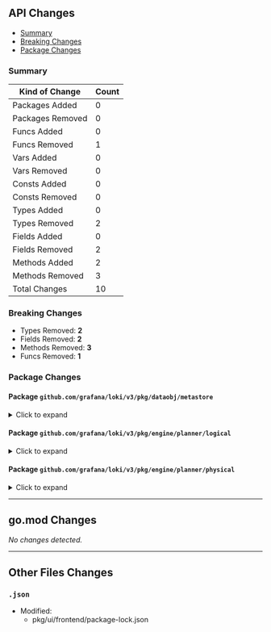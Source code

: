 ## API Changes

- [Summary](#summary)
- [Breaking Changes](#breaking-changes)
- [Package Changes](#package-changes)

### Summary

|   Kind of Change   | Count |
|--------------------|-------|
| Packages Added     |     0 |
| Packages Removed   |     0 |
| Funcs Added        |     0 |
| Funcs Removed      |     1 |
| Vars Added         |     0 |
| Vars Removed       |     0 |
| Consts Added       |     0 |
| Consts Removed     |     0 |
| Types Added        |     0 |
| Types Removed      |     2 |
| Fields Added       |     0 |
| Fields Removed     |     2 |
| Methods Added      |     2 |
| Methods Removed    |     3 |
| Total Changes      |    10 |

### Breaking Changes

- Types Removed: **2**
- Fields Removed: **2**
- Methods Removed: **3**
- Funcs Removed: **1**

### Package Changes

#### Package `github.com/grafana/loki/v3/pkg/dataobj/metastore`

<details>
<summary>Click to expand</summary>

- Added Type `Metastore` Methods:
    - StreamIDs(context.Context, time.Time, time.Time, []*github.com/prometheus/prometheus/model/labels.Matcher) -> ([]string, [][]int64, error)
- Removed Type `Metastore` Methods:
    - StreamIDs(context.Context, time.Time, time.Time, []*github.com/prometheus/prometheus/model/labels.Matcher) -> ([]string, [][]int64, []int, error)

</details>

#### Package `github.com/grafana/loki/v3/pkg/engine/planner/logical`

<details>
<summary>Click to expand</summary>

- Removed Funcs:
    - NewShard(uint32, uint32) -> (*github.com/grafana/loki/v3/pkg/engine/planner/logical.ShardInfo)
- Removed Type:
    - ShardInfo
- Removed Type `MakeTable` Fields:
    - Shard github.com/grafana/loki/v3/pkg/engine/planner/logical.Value

</details>

#### Package `github.com/grafana/loki/v3/pkg/engine/planner/physical`

<details>
<summary>Click to expand</summary>

- Added Type `Catalog` Methods:
    - ResolveDataObj(github.com/grafana/loki/v3/pkg/engine/planner/physical.Expression) -> ([]github.com/grafana/loki/v3/pkg/engine/planner/physical.DataObjLocation, [][]int64, error)
- Removed Type:
    - ShardInfo
- Removed Type `Catalog` Methods:
    - ResolveDataObj(github.com/grafana/loki/v3/pkg/engine/planner/physical.Expression) -> ([]github.com/grafana/loki/v3/pkg/engine/planner/physical.DataObjLocation, [][]int64, [][]int, error)
    - ResolveDataObjWithShard(github.com/grafana/loki/v3/pkg/engine/planner/physical.Expression, github.com/grafana/loki/v3/pkg/engine/planner/physical.ShardInfo) -> ([]github.com/grafana/loki/v3/pkg/engine/planner/physical.DataObjLocation, [][]int64, [][]int, error)
- Removed Type `DataObjScan` Fields:
    - Sections []int

</details>


---
## go.mod Changes

_No changes detected._


---
## Other Files Changes

### `.json`

- Modified:
    - pkg/ui/frontend/package-lock.json
